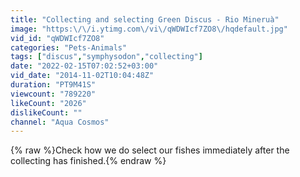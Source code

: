 ```yaml
---
title: "Collecting and selecting Green Discus - Rio Mineruà"
image: "https:\/\/i.ytimg.com\/vi\/qWDWIcf7ZO8\/hqdefault.jpg"
vid_id: "qWDWIcf7ZO8"
categories: "Pets-Animals"
tags: ["discus","symphysodon","collecting"]
date: "2022-02-15T07:02:52+03:00"
vid_date: "2014-11-02T10:04:48Z"
duration: "PT9M41S"
viewcount: "789220"
likeCount: "2026"
dislikeCount: ""
channel: "Aqua Cosmos"
---
```

{% raw %}Check how we do select our fishes immediately after the collecting has finished.{% endraw %}
